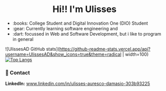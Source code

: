 <h1 align="center">
   Hi!! I'm Ulisses 
</h1>

<ul>
<li>:books: College Student and Digital Innovation One (DIO) Student</li>
<li>:gear: Currently learning software engineering and </li>
<li>:dart: focussed in Web and Software Development, but i like to program in general</li>
</ul>

![UlissesAD GitHub stats](https://github-readme-stats.vercel.app/api?username=UlissesAD&show_icons=true&theme=radical | width=100)
[![Top Langs](https://github-readme-stats.vercel.app/api/top-langs/?username=UlissesAD&layout=compact&theme=radical)](https://github.com/anuraghazra/github-readme-stats)


### :handshake: Contact
**LinkedIn:** www.linkedin.com/in/ulisses-auresco-damasio-303b93225

